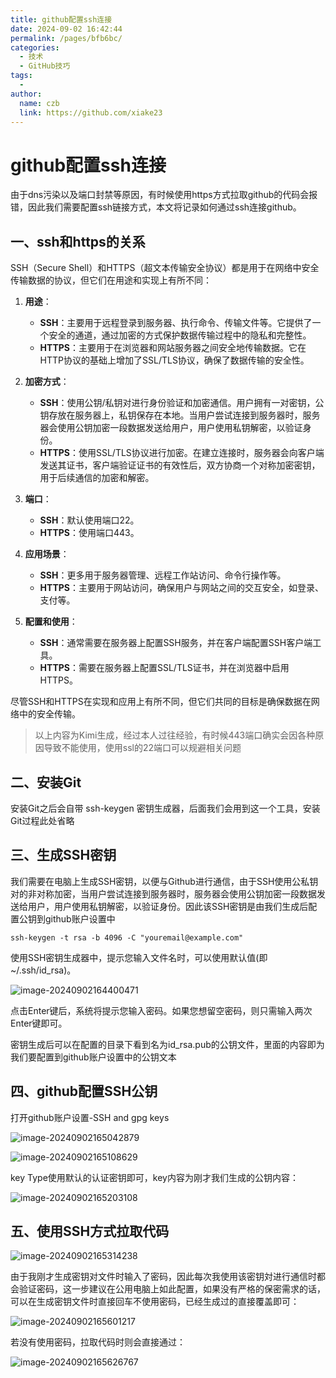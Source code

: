 ```yaml
---
title: github配置ssh连接
date: 2024-09-02 16:42:44
permalink: /pages/bfb6bc/
categories:
  - 技术
  - GitHub技巧
tags:
  - 
author: 
  name: czb
  link: https://github.com/xiake23
---
```

# github配置ssh连接

由于dns污染以及端口封禁等原因，有时候使用https方式拉取github的代码会报错，因此我们需要配置ssh链接方式，本文将记录如何通过ssh连接github。



## 一、ssh和https的关系

SSH（Secure Shell）和HTTPS（超文本传输安全协议）都是用于在网络中安全传输数据的协议，但它们在用途和实现上有所不同：

1. **用途**：
   - **SSH**：主要用于远程登录到服务器、执行命令、传输文件等。它提供了一个安全的通道，通过加密的方式保护数据传输过程中的隐私和完整性。
   - **HTTPS**：主要用于在浏览器和网站服务器之间安全地传输数据。它在HTTP协议的基础上增加了SSL/TLS协议，确保了数据传输的安全性。

2. **加密方式**：
   - **SSH**：使用公钥/私钥对进行身份验证和加密通信。用户拥有一对密钥，公钥存放在服务器上，私钥保存在本地。当用户尝试连接到服务器时，服务器会使用公钥加密一段数据发送给用户，用户使用私钥解密，以验证身份。
   - **HTTPS**：使用SSL/TLS协议进行加密。在建立连接时，服务器会向客户端发送其证书，客户端验证证书的有效性后，双方协商一个对称加密密钥，用于后续通信的加密和解密。

3. **端口**：
   - **SSH**：默认使用端口22。
   - **HTTPS**：使用端口443。

4. **应用场景**：
   - **SSH**：更多用于服务器管理、远程工作站访问、命令行操作等。
   - **HTTPS**：主要用于网站访问，确保用户与网站之间的交互安全，如登录、支付等。

5. **配置和使用**：
   - **SSH**：通常需要在服务器上配置SSH服务，并在客户端配置SSH客户端工具。
   - **HTTPS**：需要在服务器上配置SSL/TLS证书，并在浏览器中启用HTTPS。

尽管SSH和HTTPS在实现和应用上有所不同，但它们共同的目标是确保数据在网络中的安全传输。

> 以上内容为Kimi生成，经过本人过往经验，有时候443端口确实会因各种原因导致不能使用，使用ssl的22端口可以规避相关问题



## 二、安装Git

安装Git之后会自带 ssh-keygen 密钥生成器，后面我们会用到这一个工具，安装Git过程此处省略

## 三、生成SSH密钥

我们需要在电脑上生成SSH密钥，以便与Github进行通信，由于SSH使用公私钥对的非对称加密，当用户尝试连接到服务器时，服务器会使用公钥加密一段数据发送给用户，用户使用私钥解密，以验证身份。因此该SSH密钥是由我们生成后配置公钥到github账户设置中

```shell
ssh-keygen -t rsa -b 4096 -C "youremail@example.com"
```

使用SSH密钥生成器中，提示您输入文件名时，可以使用默认值(即 ~/.ssh/id_rsa)。

![image-20240902164400471](https://jsd.cdn.zzko.cn/gh/xiake23/PicGo-Images/note/image-20240902164400471.png)

点击Enter键后，系统将提示您输入密码。如果您想留空密码，则只需输入两次Enter键即可。

密钥生成后可以在配置的目录下看到名为id_rsa.pub的公钥文件，里面的内容即为我们要配置到github账户设置中的公钥文本

## 四、github配置SSH公钥

打开github账户设置-SSH and gpg keys

![image-20240902165042879](https://jsd.cdn.zzko.cn/gh/xiake23/PicGo-Images/note/image-20240902165042879.png)

![image-20240902165108629](https://jsd.cdn.zzko.cn/gh/xiake23/PicGo-Images/note/image-20240902165108629.png)

key Type使用默认的认证密钥即可，key内容为刚才我们生成的公钥内容：

![image-20240902165203108](https://jsd.cdn.zzko.cn/gh/xiake23/PicGo-Images/note/image-20240902165203108.png)



## 五、使用SSH方式拉取代码

![image-20240902165314238](https://jsd.cdn.zzko.cn/gh/xiake23/PicGo-Images/note/image-20240902165314238.png)

由于我刚才生成密钥对文件时输入了密码，因此每次我使用该密钥対进行通信时都会验证密码，这一步建议在公用电脑上如此配置，如果没有严格的保密需求的话，可以在生成密钥文件时直接回车不使用密码，已经生成过的直接覆盖即可：

![image-20240902165601217](https://jsd.cdn.zzko.cn/gh/xiake23/PicGo-Images/note/image-20240902165601217.png)

若没有使用密码，拉取代码时则会直接通过：

![image-20240902165626767](https://jsd.cdn.zzko.cn/gh/xiake23/PicGo-Images/note/image-20240902165626767.png)